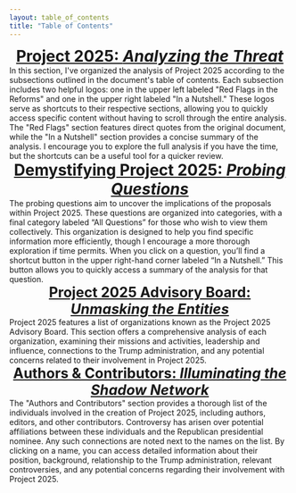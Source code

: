 ```yaml
---
layout: table_of_contents
title: "Table of Contents"
---
```


<center><a href="/project2025_analyzing_the_threat.html" style="font-size: 2em; font-weight: bold;">Project 2025: <em><strong>Analyzing the Threat</strong></em></a></center>
In this section, I've organized the analysis of Project 2025 according to the subsections outlined in the document's table of contents. Each subsection includes two helpful logos: one in the upper left labeled "Red Flags in the Reforms" and one in the upper right labeled "In a Nutshell." These logos serve as shortcuts to their respective sections, allowing you to quickly access specific content without having to scroll through the entire analysis. The "Red Flags" section features direct quotes from the original document, while the "In a Nutshell" section provides a concise summary of the analysis. I encourage you to explore the full analysis if you have the time, but the shortcuts can be a useful tool for a quicker review.
<br>

<div style="text-align: center;">
  <a href="/faq.html" style="font-size: 2em; font-weight: bold;">
    Demystifying Project 2025: <em>Probing Questions</em>
  </a>
</div>
The probing questions aim to uncover the implications of the proposals within Project 2025. These questions are organized into categories, with a final category labeled “All Questions” for those who wish to view them collectively. This organization is designed to help you find specific information more efficiently, though I encourage a more thorough exploration if time permits. When you click on a question, you’ll find a shortcut button in the upper right-hand corner labeled “In a Nutshell.” This button allows you to quickly access a summary of the analysis for that question.
<br>

<div style="text-align: center;">
  <a href="/advisory_board.html" style="font-size: 1.8em; font-weight: bold;">
    Project 2025 Advisory Board: <em>Unmasking the Entities</em>
  </a>
</div>
Project 2025 features a list of organizations known as the Project 2025 Advisory Board. This section offers a comprehensive analysis of each organization, examining their missions and activities, leadership and influence, connections to the Trump administration, and any potential concerns related to their involvement in Project 2025.
<br>

<div style="text-align: center;">
  <a href="/authors_and_contributors.html" style="font-size: 1.8em; font-weight: bold;">
    Authors & Contributors: <em>Illuminating the Shadow Network</em>
  </a>
</div>
The "Authors and Contributors" section provides a thorough list of the individuals involved in the creation of Project 2025, including authors, editors, and other contributors. Controversy has arisen over potential affiliations between these individuals and the Republican presidential nominee. Any such connections are noted next to the names on the list. By clicking on a name, you can access detailed information about their position, background, relationship to the Trump administration, relevant controversies, and any potential concerns regarding their involvement with Project 2025.
<br>


